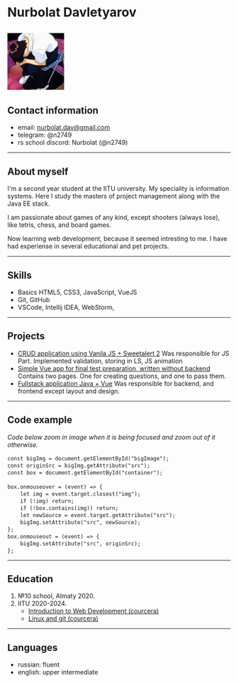 # Nurbolat Davletyarov
![profile photo](./img/photo128.png "me developing")
---
## Contact information
+ email: nurbolat.dav@gmail.com
+ telegram: @n2749
+ rs school discord: Nurbolat (@n2749)
---
## About myself
I'm a second year student at the IITU university. My speciality is information systems. Here I study the masters of project management along with the Java EE stack.

I am passionate about games of any kind, except shooters (always lose), like tetris, chess, and board games.

Now learning web development, because it seemed intresting to me. I have had experiense in several educational and pet projects.

---
## Skills
+ Basics HTML5, CSS3, JavaScript, VueJS
+ Git, GitHub
+ VSCode, Intellij IDEA, WebStorm, 
---
## Projects
+ [CRUD application using Vanila JS + Sweetalert 2](https://github.com/N2749/webFinalProject)
Was responsible for JS Part. Implemented validation, storing in LS, JS animation 
+ [Simple Vue app for final test preparation, written without backend](https://github.com/N2749/vue-simple-test-app)
Contains two pages. One for creating questions, and one to pass them.
+ [Fullstack application Java + Vue](https://github.com/N2749/fis-final-2022)
Was responsible for backend, and frontend except layout and design.

---
## Code example
_Code below zoom in image when it is being focused and zoom out of it otherwise._
```
const bigImg = document.getElementById("bigImage");
const originSrc = bigImg.getAttribute("src");
const box = document.getElementById("container");

box.onmouseover = (event) => {
    let img = event.target.closest("img");
    if (!img) return;
    if (!box.contains(img)) return;
    let newSource = event.target.getAttribute("src");
    bigImg.setAttribute("src", newSource);
};
box.onmouseout = (event) => {
    bigImg.setAttribute("src", originSrc);
};
```
---
## Education
1. №10 school, Almaty 2020.
2. IITU 2020-2024.
    + [Introduction to Web Development (courcera)](https://coursera.org/share/4e0434da15c5767a314414d220bb7dfb)
    + [Linux and git (courcera)](https://coursera.org/share/7902fd00559bc9fdae2416ddbc052bff)
---
## Languages
+ russian: fluent
+ english: upper intermediate